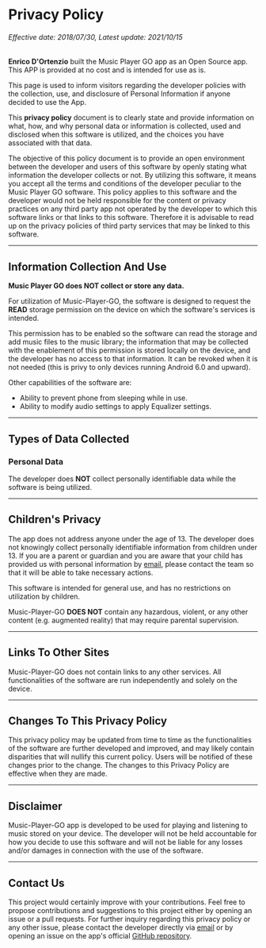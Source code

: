 # Privacy Policy


###### Effective date: 2018/07/30, Latest update: 2021/10/15


**Enrico D'Ortenzio** built the Music Player GO app as an Open Source app. This APP is provided at no cost and is intended for use as is.

This page is used to inform visitors regarding the developer policies with the collection, use, and disclosure of Personal Information if anyone decided to use the App.


This **privacy policy** document is to clearly state and provide information on what, how, and why personal data or information is collected, used and disclosed when this software is utilized, and the choices you have associated with that data. 

The objective of this policy document is to provide an open environment between the developer and users of this software by openly stating what information the developer collects or not.
By utilizing this software, it means you accept all the terms and conditions of the developer peculiar to the Music Player GO software.
This policy applies to this software and the developer would not be held responsible for the content or privacy practices on any third party app not operated by the developer to which this software links or that links to this software.
Therefore it is advisable to read up on the privacy policies of third party services that may be linked to this software.

<HR>

## Information Collection And Use

**Music Player GO does **NOT** collect or store any data.**

For utilization of Music-Player-GO, the software is designed to request the **READ** storage permission on the device on which the software's services is intended.

This permission has to be enabled so the software can read the storage and add music files to the music library; the information that may be collected with the enablement of this permission is stored locally on the device, and the developer has no access to that information. 
It can be revoked when it is not needed (this is privy to only devices running Android 6.0 and upward).
  
Other capabilities of the software are:

- Ability to prevent phone from sleeping while in use.
- Ability to modify audio settings to apply Equalizer settings.

<HR>

## Types of Data Collected

### Personal Data

The developer does **NOT** collect personally identifiable data while the software is being utilized.

<HR>

## Children's Privacy

The app does not address anyone under the age of 13. 
The developer does not knowingly collect personally identifiable information from children under 13.
If you are a parent or guardian and you are aware that your child has provided us with personal information by [email](mailto:enrico.dortenzio@outlook.com), please contact the team so that it will be able to take necessary actions.

This software is intended for general use, and has no restrictions on utilization by children.

Music-Player-GO **DOES NOT** contain any hazardous, violent, or any other content (e.g. augmented reality) that may require parental supervision.

<HR>

## Links To Other Sites

Music-Player-GO does not contain links to any other services.
All functionalities of the software are run independently and solely on the device.

<HR>

## Changes To This Privacy Policy

This privacy policy may be updated from time to time as the functionalities of the software are further developed and improved, and may likely contain disparities that will nullify this current policy.
Users will be notified of these changes prior to the change. The changes to this Privacy Policy are effective when they are made.

<HR>
       
## Disclaimer   

Music-Player-GO app is developed to be used for playing and listening to music stored on your device.
The developer will not be held accountable for how you decide to use this software and will not be liable for any losses and/or damages in connection with the use of the software.

<HR>

## Contact Us

This project would certainly improve with your contributions.
Feel free to propose contributions and suggestions to this project either by opening an issue or a pull requests.
For further inquiry regarding this privacy policy or any other issue, please contact the developer directly via [email](mailto:enrico.dortenzio@outlook.com) or by opening an issue on the app's official [GitHub repository](https://github.com/enricocid/Music-Player-GO/issues/new).